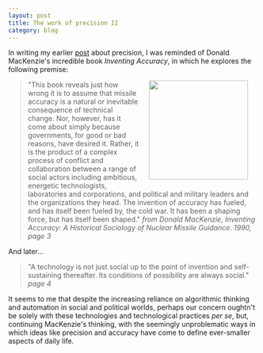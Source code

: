 ```yaml
---
layout: post
title: The work of precision II
category: blog
---
```



In writing my earlier [post](http://crisisofenclosure.com/accuracy) about precision, I was reminded of Donald MacKenzie's incredible book *Inventing Accuracy*, in which he explores the following premise:

<a href="https://mitpress.mit.edu/books/inventing-accuracy"><img src="https://mitpress.mit.edu/sites/default/files/9780262631471.jpg" width="200" align="right" style="MARGIN: 20px; margin-top: 0px;"/></a>

>"This book reveals just how wrong it is to assume that missile accuracy is a natural or inevitable consequence of technical change. Nor, however, has it come about simply because governments, for good or bad reasons, have desired it. Rather, it is the product of a complex process of conflict and collaboration between a range of social actors including ambitious, energetic technologists, laboratories and corporations, and political and military leaders and the organizations they head. The invention of accuracy has fueled, and has itself been fueled by, the cold war. It has been a shaping force, but has itself been shaped."
<cite>from Donald MacKenzie, *Inventing Accuracy: A Historical Sociology of Nuclear Missile Guidance*. 1990, page 3</cite>

And later...

>"A technology is not just social up to the point of invention and self-sustaining thereafter. Its conditions of possibility are always social."
<cite>page 4</cite>

It seems to me that despite the increasing reliance on algorithmic thinking and automation in social and political worlds, perhaps our concern oughtn't be solely with these technologies and technological practices *per se*, but, continuing MacKenzie's thinking, with the seemingly unproblematic ways in which ideas like precision and accuracy have come to define ever-smaller aspects of daily life.
